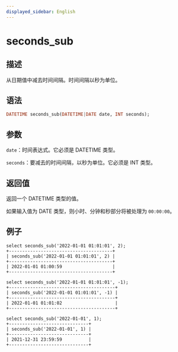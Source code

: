 ```yaml
---
displayed_sidebar: English
---
```


# seconds_sub

## 描述

从日期值中减去时间间隔。时间间隔以秒为单位。

## 语法

```Haskell
DATETIME seconds_sub(DATETIME|DATE date, INT seconds);
```

## 参数

`date`：时间表达式。它必须是 DATETIME 类型。

`seconds`：要减去的时间间隔，以秒为单位。它必须是 INT 类型。

## 返回值

返回一个 DATETIME 类型的值。

如果输入值为 DATE 类型，则小时、分钟和秒部分将被处理为 `00:00:00`。

## 例子

```Plain Text
select seconds_sub('2022-01-01 01:01:01', 2);
+---------------------------------------+
| seconds_sub('2022-01-01 01:01:01', 2) |
+---------------------------------------+
| 2022-01-01 01:00:59                   |
+---------------------------------------+

select seconds_sub('2022-01-01 01:01:01', -1);
+----------------------------------------+
| seconds_sub('2022-01-01 01:01:01', -1) |
+----------------------------------------+
| 2022-01-01 01:01:02                    |
+----------------------------------------+

select seconds_sub('2022-01-01', 1);
+------------------------------+
| seconds_sub('2022-01-01', 1) |
+------------------------------+
| 2021-12-31 23:59:59          |
+------------------------------+